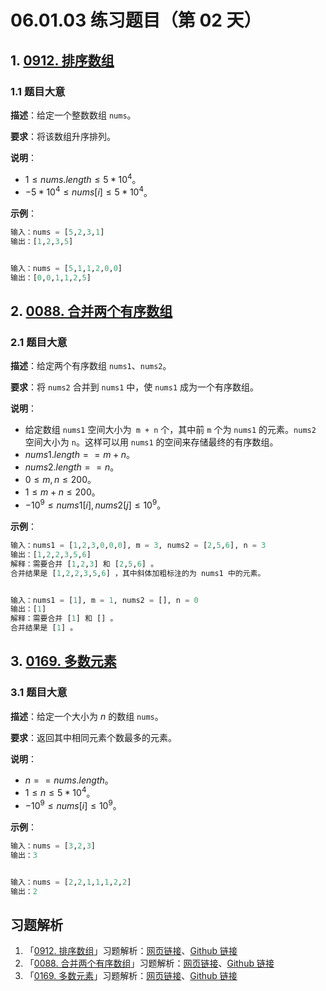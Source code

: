 # 06.01.03 练习题目（第 02 天）

## 1. [0912. 排序数组](https://leetcode.cn/problems/sort-an-array/)

### 1.1 题目大意

**描述**：给定一个整数数组 `nums`。

**要求**：将该数组升序排列。

**说明**：

- $1 \le nums.length \le 5 * 10^4$。
- $-5 * 10^4 \le nums[i] \le 5 * 10^4$。

**示例**：

```python
输入：nums = [5,2,3,1]
输出：[1,2,3,5]


输入：nums = [5,1,1,2,0,0]
输出：[0,0,1,1,2,5]
```

## 2. [0088. 合并两个有序数组](https://leetcode.cn/problems/merge-sorted-array/)

### 2.1 题目大意

**描述**：给定两个有序数组 `nums1`、`nums2`。

**要求**：将 `nums2` 合并到 `nums1` 中，使 `nums1` 成为一个有序数组。

**说明**：

- 给定数组 `nums1` 空间大小为` m + n` 个，其中前 `m` 个为 `nums1` 的元素。`nums2` 空间大小为 `n`。这样可以用 `nums1` 的空间来存储最终的有序数组。
- $nums1.length == m + n$。
- $nums2.length == n$。
- $0 \le m, n \le 200$。
- $1 \le m + n \le 200$。
- $-10^9 \le nums1[i], nums2[j] \le 10^9$。

**示例**：

```python
输入：nums1 = [1,2,3,0,0,0], m = 3, nums2 = [2,5,6], n = 3
输出：[1,2,2,3,5,6]
解释：需要合并 [1,2,3] 和 [2,5,6] 。
合并结果是 [1,2,2,3,5,6] ，其中斜体加粗标注的为 nums1 中的元素。


输入：nums1 = [1], m = 1, nums2 = [], n = 0
输出：[1]
解释：需要合并 [1] 和 [] 。
合并结果是 [1] 。
```

## 3. [0169. 多数元素](https://leetcode.cn/problems/majority-element/)

### 3.1 题目大意

**描述**：给定一个大小为 $n$ 的数组 `nums`。

**要求**：返回其中相同元素个数最多的元素。

**说明**：

- $n == nums.length$。
- $1 \le n \le 5 * 10^4$。
- $-10^9 \le nums[i] \le 10^9$。

**示例**：

```python
输入：nums = [3,2,3]
输出：3


输入：nums = [2,2,1,1,1,2,2]
输出：2
```

## 习题解析

1. 「[0912. 排序数组](https://leetcode.cn/problems/sort-an-array/)」习题解析：[网页链接](https://datawhalechina.github.io/leetcode-notes/#/solutions/0912)、[Github 链接](https://github.com/datawhalechina/leetcode-notes/blob/main/docs/solutions/0912.md)
2. 「[0088. 合并两个有序数组](https://leetcode.cn/problems/merge-sorted-array/)」习题解析：[网页链接](https://datawhalechina.github.io/leetcode-notes/#/solutions/0088)、[Github 链接](https://github.com/datawhalechina/leetcode-notes/blob/main/docs/solutions/0088.md)
3. 「[0169. 多数元素](https://leetcode.cn/problems/majority-element/)」习题解析：[网页链接](https://datawhalechina.github.io/leetcode-notes/#/solutions/0169)、[Github 链接](https://github.com/datawhalechina/leetcode-notes/blob/main/docs/solutions/0169.md)

